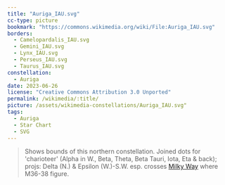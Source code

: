 ```yaml
---
title: "Auriga_IAU.svg"
cc-type: picture
bookmark: "https://commons.wikimedia.org/wiki/File:Auriga_IAU.svg"
borders:
  - Camelopardalis_IAU.svg
  - Gemini_IAU.svg
  - Lynx_IAU.svg
  - Perseus_IAU.svg
  - Taurus_IAU.svg
constellation:
  - Auriga
date: 2023-06-26
license: "Creative Commons Attribution 3.0 Unported"
permalink: /wikimedia/:title/
picture: /assets/wikimedia-constellations/Auriga_IAU.svg"
tags:
  - Auriga
  - Star Chart
  - SVG
---
```

> Shows bounds of this northern constellation. Joined dots for 'charioteer' (Alpha in W., Beta, Theta, Beta Tauri, Iota, Eta & back); projs: Delta (N.) & Epsilon (W.)-S.W. esp. crosses [Milky Way](/milky-way/) where M36-38 figure.